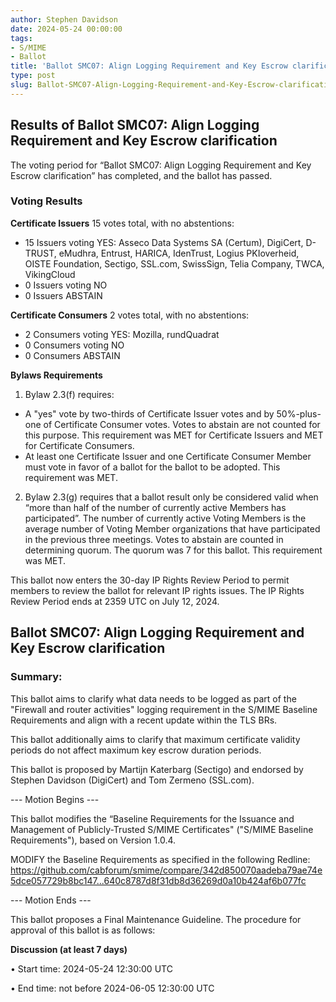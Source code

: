 ```yaml
---
author: Stephen Davidson
date: 2024-05-24 00:00:00
tags:
- S/MIME
- Ballot
title: 'Ballot SMC07: Align Logging Requirement and Key Escrow clarification'
type: post
slug: Ballot-SMC07-Align-Logging-Requirement-and-Key-Escrow-clarification
---
```


## Results of Ballot SMC07: Align Logging Requirement and Key Escrow clarification
 
The voting period for “Ballot SMC07: Align Logging Requirement and Key Escrow clarification” has completed, and the ballot has passed.
 
### Voting Results

**Certificate Issuers**
15 votes total, with no abstentions:
* 15 Issuers voting YES: Asseco Data Systems SA (Certum), DigiCert, D-TRUST, eMudhra, Entrust, HARICA, IdenTrust, Logius PKIoverheid, OISTE Foundation, Sectigo, SSL.com, SwissSign, Telia Company, TWCA, VikingCloud
* 0 Issuers voting NO
* 0 Issuers ABSTAIN

**Certificate Consumers**
2 votes total, with no abstentions:
* 2 Consumers voting YES: Mozilla, rundQuadrat
* 0 Consumers voting NO
* 0 Consumers ABSTAIN

**Bylaws Requirements**
1.	Bylaw 2.3(f) requires:
  * A "yes" vote by two-thirds of Certificate Issuer votes and by 50%-plus-one of Certificate Consumer votes. Votes to abstain are not counted for this purpose. This requirement was MET for Certificate Issuers and MET for Certificate Consumers.
  * At least one Certificate Issuer and one Certificate Consumer Member must vote in favor of a ballot for the ballot to be adopted. This requirement was MET.
2.	Bylaw 2.3(g) requires that a ballot result only be considered valid when “more than half of the number of currently active Members has participated”. The number of currently active Voting Members is the average number of Voting Member organizations that have participated in the previous three meetings. Votes to abstain are counted in determining quorum. The quorum was 7 for this ballot. This requirement was MET.

This ballot now enters the 30-day IP Rights Review Period to permit members to review the ballot for relevant IP rights issues.  The IP Rights Review Period ends at 2359 UTC on July 12, 2024. 

## Ballot SMC07: Align Logging Requirement and Key Escrow clarification

### Summary: 
This ballot aims to clarify what data needs to be logged as part of the "Firewall and router activities" logging requirement in the S/MIME Baseline Requirements and align with a recent update within the TLS BRs. 

This ballot additionally aims to clarify that maximum certificate validity periods do not affect maximum key escrow duration periods.

This ballot is proposed by Martijn Katerbarg (Sectigo) and endorsed by Stephen Davidson (DigiCert) and Tom Zermeno (SSL.com).

--- Motion Begins ---

This ballot modifies the “Baseline Requirements for the Issuance and Management of Publicly-Trusted S/MIME Certificates" ("S/MIME Baseline Requirements"), based on Version 1.0.4.

MODIFY the Baseline Requirements as specified in the following Redline: https://github.com/cabforum/smime/compare/342d850070aadeba79ae74e5dce057729b8bc147...640c8787d8f31db8d36269d0a10b424af6b077fc

--- Motion Ends ---

This ballot proposes a Final Maintenance Guideline. The procedure for approval of this ballot is as follows:

**Discussion (at least 7 days)**

•	Start time: 2024-05-24 12:30:00 UTC

•	End time: not before 2024-06-05 12:30:00 UTC

